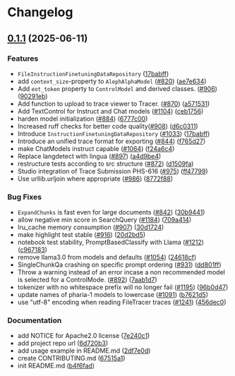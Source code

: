 # Changelog

## [0.1.1](https://github.com/Aleph-Alpha/pharia-inference-sdk/compare/v0.1.0...v0.1.1) (2025-06-11)


### Features

* `FileInstructionFinetuningDataRepository` ([17babff](https://github.com/Aleph-Alpha/pharia-inference-sdk/commit/17babff5f08b6fdb19fa2215486374de354e3f1e))
* add `context_size`-property to `AlephAlphaModel` ([#820](https://github.com/Aleph-Alpha/pharia-inference-sdk/issues/820)) ([ae7e634](https://github.com/Aleph-Alpha/pharia-inference-sdk/commit/ae7e634189a5bbc45ec90d5815ac7ef0754d0cfb))
* Add `eot_token` property to `ControlModel` and derived classes. ([#906](https://github.com/Aleph-Alpha/pharia-inference-sdk/issues/906)) ([90291eb](https://github.com/Aleph-Alpha/pharia-inference-sdk/commit/90291ebea5aa79724c297e4ca3c3d45870f9a879))
* Add function to upload to trace viewer to Tracer. ([#870](https://github.com/Aleph-Alpha/pharia-inference-sdk/issues/870)) ([a571531](https://github.com/Aleph-Alpha/pharia-inference-sdk/commit/a571531e0f702ae136f560e111d6903d70574481))
* Add TextControl for Instruct and Chat models ([#1104](https://github.com/Aleph-Alpha/pharia-inference-sdk/issues/1104)) ([ceb1756](https://github.com/Aleph-Alpha/pharia-inference-sdk/commit/ceb1756a4dabe63b09ef891030de60e42f0ad0ec))
* harden model initialization ([#884](https://github.com/Aleph-Alpha/pharia-inference-sdk/issues/884)) ([6777c00](https://github.com/Aleph-Alpha/pharia-inference-sdk/commit/6777c00cdd8f51b8317e75d5c89823e45965eca5))
* Increased ruff checks for better code quality([#908](https://github.com/Aleph-Alpha/pharia-inference-sdk/issues/908)) ([d6c0311](https://github.com/Aleph-Alpha/pharia-inference-sdk/commit/d6c0311b08da2e3c2ae1d43cde898685b27e69cb))
* Introduce `InstructionFinetuningDataRepository` ([#1033](https://github.com/Aleph-Alpha/pharia-inference-sdk/issues/1033)) ([17babff](https://github.com/Aleph-Alpha/pharia-inference-sdk/commit/17babff5f08b6fdb19fa2215486374de354e3f1e))
* Introduce an unified trace format for exporting ([#844](https://github.com/Aleph-Alpha/pharia-inference-sdk/issues/844)) ([f765d27](https://github.com/Aleph-Alpha/pharia-inference-sdk/commit/f765d276d30986776586f80a2869af5807b1feeb))
* make ChatModels instruct capable ([#1064](https://github.com/Aleph-Alpha/pharia-inference-sdk/issues/1064)) ([f24a6c4](https://github.com/Aleph-Alpha/pharia-inference-sdk/commit/f24a6c4ece0bfd3d517489c072fa180cbe9a85fb))
* Replace langdetect with lingua ([#897](https://github.com/Aleph-Alpha/pharia-inference-sdk/issues/897)) ([a4d9be4](https://github.com/Aleph-Alpha/pharia-inference-sdk/commit/a4d9be4355d775f33f7c08fd4f46d080d06e155d))
* restructure tests according to src structure ([#872](https://github.com/Aleph-Alpha/pharia-inference-sdk/issues/872)) ([d1509fa](https://github.com/Aleph-Alpha/pharia-inference-sdk/commit/d1509faf97d91f1fb8188c16e94c3f791307e6d0))
* Studio integration of Trace Submission PHS-616 ([#975](https://github.com/Aleph-Alpha/pharia-inference-sdk/issues/975)) ([ff47799](https://github.com/Aleph-Alpha/pharia-inference-sdk/commit/ff477992aca0d04363acc975b7bdbe0089298039))
* Use urllib.urljoin where appropriate ([#986](https://github.com/Aleph-Alpha/pharia-inference-sdk/issues/986)) ([8772f88](https://github.com/Aleph-Alpha/pharia-inference-sdk/commit/8772f881e067c944faa2aca5294e1bc9a710d8cd))


### Bug Fixes

* `ExpandChunks` is fast even for large documents ([#842](https://github.com/Aleph-Alpha/pharia-inference-sdk/issues/842)) ([30b9441](https://github.com/Aleph-Alpha/pharia-inference-sdk/commit/30b9441e3d1f78a102cca78420bc30b0f00434da))
* allow negative min score in SearchQuery ([#1184](https://github.com/Aleph-Alpha/pharia-inference-sdk/issues/1184)) ([709a414](https://github.com/Aleph-Alpha/pharia-inference-sdk/commit/709a414379fea22375413ad7fde9db15cc76c726))
* lru_cache memory consumption ([#907](https://github.com/Aleph-Alpha/pharia-inference-sdk/issues/907)) ([30d1724](https://github.com/Aleph-Alpha/pharia-inference-sdk/commit/30d172429a91be1836cb87475a8bf30f4620912b))
* make highlight test stable ([#916](https://github.com/Aleph-Alpha/pharia-inference-sdk/issues/916)) ([20d2bd5](https://github.com/Aleph-Alpha/pharia-inference-sdk/commit/20d2bd5942266ba643b3417aadfd483aaefec63e))
* notebook test stability, PromptBasedClassify with Llama ([#1212](https://github.com/Aleph-Alpha/pharia-inference-sdk/issues/1212)) ([c967183](https://github.com/Aleph-Alpha/pharia-inference-sdk/commit/c96718366ee35f317d57675c395381cb1f586c26))
* remove llama3.0 from models and defaults ([#1054](https://github.com/Aleph-Alpha/pharia-inference-sdk/issues/1054)) ([24618cf](https://github.com/Aleph-Alpha/pharia-inference-sdk/commit/24618cfe1c2afa19bfe07e3477d822b436eb8636))
* SingleChunkQa crashing on specific prompt ordering ([#931](https://github.com/Aleph-Alpha/pharia-inference-sdk/issues/931)) ([dd801ff](https://github.com/Aleph-Alpha/pharia-inference-sdk/commit/dd801ff357d7a19f3f1598a40d39aa88f21411fd))
* Throw a warning instead of an error incase a non recommended model is selected for a ControlMode. ([#892](https://github.com/Aleph-Alpha/pharia-inference-sdk/issues/892)) ([7aab1d7](https://github.com/Aleph-Alpha/pharia-inference-sdk/commit/7aab1d77bf1c0711462a350bf11e1e8ec4d8b99c))
* tokenizer with no whitespace prefix will no longer fail ([#1195](https://github.com/Aleph-Alpha/pharia-inference-sdk/issues/1195)) ([96b0d47](https://github.com/Aleph-Alpha/pharia-inference-sdk/commit/96b0d47c0f9e69a775923bd9227b4afb96663ac0))
* update names of pharia-1 models to lowercase ([#1091](https://github.com/Aleph-Alpha/pharia-inference-sdk/issues/1091)) ([b7621d5](https://github.com/Aleph-Alpha/pharia-inference-sdk/commit/b7621d5110a979bdcfa9c450014a1f866e775e97))
* use "utf-8" encoding when reading FileTracer traces ([#1241](https://github.com/Aleph-Alpha/pharia-inference-sdk/issues/1241)) ([456dec0](https://github.com/Aleph-Alpha/pharia-inference-sdk/commit/456dec01bdf8fdf50291d946885d0d84412b966c))


### Documentation

* add NOTICE for Apache2.0 license ([7e240c1](https://github.com/Aleph-Alpha/pharia-inference-sdk/commit/7e240c13138a5b5c257d76b90bddaca842da5d06))
* add project repo url ([6d720b3](https://github.com/Aleph-Alpha/pharia-inference-sdk/commit/6d720b3c68e52ec8a8734b26b7c617f63bdc4bb8))
* add usage example in README.md ([2df7e0d](https://github.com/Aleph-Alpha/pharia-inference-sdk/commit/2df7e0d36c3b931bee69eb3f9bfb8d24b3b820b4))
* create CONTRIBUTING.md ([67515a1](https://github.com/Aleph-Alpha/pharia-inference-sdk/commit/67515a13e62653cbe70df048dbacfe9a950f554e))
* init README.md ([b4f6fad](https://github.com/Aleph-Alpha/pharia-inference-sdk/commit/b4f6fadde02d962e1146a48776583a5ffcd14383))
